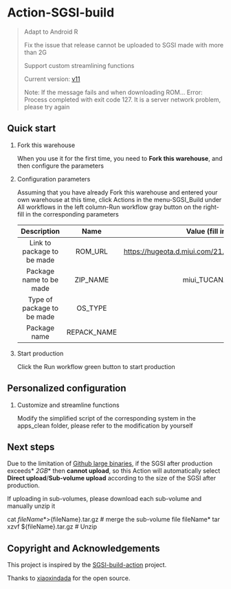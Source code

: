 # Action-SGSI-build

> Adapt to Android R
>
> Fix the issue that release cannot be uploaded to SGSI made with more than 2G
>
> Support custom streamlining functions
>
> Current version: [v11](https://github.com/xiaoxindada/SGSI-build-tool/tree/11)
>
> Note: If the message fails and when downloading ROM... Error: Process completed with exit code 127. It is a server network problem, please try again

## Quick start

1. Fork this warehouse
   
   When you use it for the first time, you need to **Fork this warehouse**, and then configure the parameters

2. Configuration parameters

   Assuming that you have already Fork this warehouse and entered your own warehouse at this time, click Actions in the menu-SGSI_Build under All workflows in the left column-Run workflow gray button on the right-fill in the corresponding parameters

   |Description |Name |Value (fill in according to your own needs) |
   |:------: |:------: | :------------------------: |
   |Link to package to be made |ROM_URL |https://hugeota.d.miui.com/21.5.31/miui_TUCANA_21.5.31_cb42ec9bed_11.0.zip|
   |Package name to be made |ZIP_NAME |miui_TUCANA_21.5.31_cb42ec9bed_11.0.zip |
   |Type of package to be made |OS_TYPE |miui |
   |Package name |REPACK_NAME|SGSI.zip |

3. Start production
   
   Click the Run workflow green button to start production

## Personalized configuration

1. Customize and streamline functions
   
   Modify the simplified script of the corresponding system in the apps_clean folder, please refer to the modification by yourself

## Next steps

Due to the limitation of [Github large binaries](https://docs.github.com/en/github/managing-large-files/working-with-large-files/distributing-large-binaries), if the SGSI after production exceeds* *2GB** then **cannot upload**, so this Action will automatically select **Direct upload**/**Sub-volume upload** according to the size of the SGSI after production.

If uploading in sub-volumes, please download each sub-volume and manually unzip it


cat ${fileName}*>${fileName}.tar.gz # merge the sub-volume file fileName*
tar xzvf ${fileName}.tar.gz # Unzip


## Copyright and Acknowledgements

This project is inspired by the [SGSI-build-action](https://github.com/xiaoxindada/SGSI-build-action) project.

Thanks to [xiaoxindada](https://github.com/xiaoxindada) for the open source.‌‌
